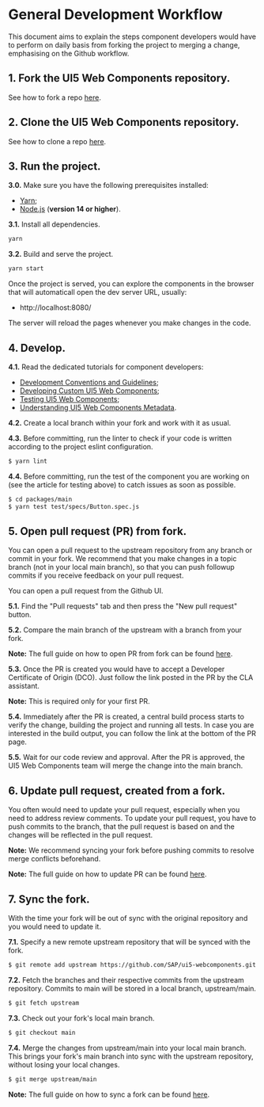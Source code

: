 # General Development Workflow
This document aims to explain the steps component developers would have to perform
on daily basis from forking the project to merging a change, emphasising on the Github workflow.


## 1. Fork the UI5 Web Components repository.
See how to fork a repo [here](https://docs.github.com/en/github/getting-started-with-github/fork-a-repo).


## 2. Clone the UI5 Web Components repository.
See how to clone a repo [here](https://docs.github.com/en/github/creating-cloning-and-archiving-repositories/cloning-a-repository).


## 3. Run the project.

**3.0.** Make sure you have the following prerequisites installed:
- [Yarn](https://yarnpkg.com/en);
- [Node.js](https://nodejs.org/) (**version 14 or higher**).


**3.1.** Install all dependencies.
```sh
yarn
```

**3.2.** Build and serve the project.
```sh
yarn start
```
Once the project is served, you can explore the components in the browser that will automaticall open the dev server URL, usually:
 - http://localhost:8080/

The server will reload the pages whenever you make changes in the code.

## 4. Develop. 

**4.1.** Read the dedicated tutorials for component developers:

- [Development Conventions and Guidelines](./docs/6-contributing/02-conventions-and-guidelines.md);
- [Developing Custom UI5 Web Components](./docs/5-development/02-custom-UI5-Web-Components.md);
- [Testing UI5 Web Components](./docs/5-development/05-testing-UI5-Web-Components.md);
- [Understanding UI5 Web Components Metadata](./docs/5-development/03-understanding-components-metadata.md).

**4.2.** Create a local branch within your fork and work with it as usual.

**4.3.** Before committing, run the linter to check if your code is written according to the project eslint configuration.

```sh
$ yarn lint
```

**4.4.** Before committing, run the test of the component you are working on (see the article for testing above) to catch issues as soon as possible.

```sh
$ cd packages/main
$ yarn test test/specs/Button.spec.js
```

## 5. Open pull request (PR) from fork.

You can open a pull request to the upstream repository from any branch or commit in your fork.
We recommend that you make changes in a topic branch (not in your local main branch), so that you can push followup commits if you receive feedback on your pull request. 

You can open a pull request from the Github UI. 

**5.1.** Find the "Pull requests" tab and then press the "New pull request" button.

**5.2.** Compare the main branch of the upstream with a branch from your fork.

**Note:** The full guide on how to open PR from fork can be found [here](https://docs.github.com/en/github/collaborating-with-issues-and-pull-requests/creating-a-pull-request-from-a-fork).

**5.3.** Once the PR is created you would have to accept a Developer Certificate of Origin (DCO).
Just follow the link posted in the PR by the CLA assistant.

**Note:** This is required only for your first PR.

**5.4.** Immediately after the PR is created, a central build process starts to verify the change,
building the project and running all tests.
In case you are interested in the build output, you can follow the link at the bottom of the PR page.

**5.5.** Wait for our code review and approval. 
After the PR is approved, the UI5 Web Components team will merge the change into the main branch.


## 6. Update pull request, created from a fork.

You often would need to update your pull request, especially when you need to address review comments.
To update your pull request, you have to push commits to the branch, that the pull request is based on
and the changes will be reflected in the pull request.

**Note:** We recommend syncing your fork before pushing commits to resolve merge conflicts beforehand.

**Note:** The full guide on how to update PR can be found [here](https://docs.github.com/en/github/collaborating-with-issues-and-pull-requests/committing-changes-to-a-pull-request-branch-created-from-a-fork).

## 7. Sync the fork.

With the time your fork will be out of sync with the original repository
and you would need to update it.

**7.1.** Specify a new remote upstream repository that will be synced with the fork.

```sh
$ git remote add upstream https://github.com/SAP/ui5-webcomponents.git
```

**7.2.** Fetch the branches and their respective commits from the upstream repository.
Commits to main will be stored in a local branch, upstream/main.

```sh
$ git fetch upstream
```

**7.3.** Check out your fork's local main branch.

```sh
$ git checkout main
```

**7.4.** Merge the changes from upstream/main into your local main branch.
This brings your fork's main branch into sync with the upstream repository, without losing your local changes.

```sh
$ git merge upstream/main
```

**Note:** The full guide on how to sync a fork can be found [here](https://docs.github.com/en/github/collaborating-with-issues-and-pull-requests/syncing-a-fork).

